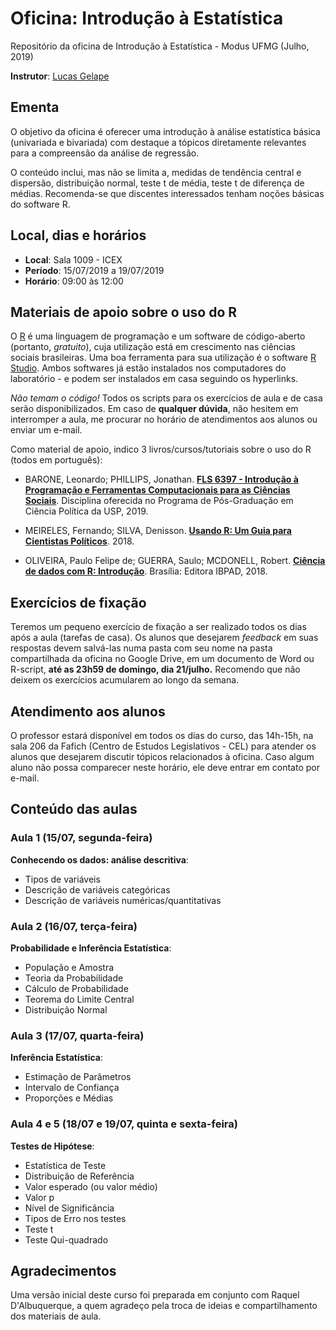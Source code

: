 # Oficina: Introdução à Estatística

Repositório da oficina de Introdução à Estatística - Modus UFMG (Julho, 2019)

**Instrutor**: [Lucas Gelape](https://lgelape.github.io/)

## Ementa

O objetivo da oficina é oferecer uma introdução à análise estatística básica (univariada e bivariada) com destaque a tópicos diretamente relevantes para a compreensão da análise de regressão. 

O conteúdo inclui, mas não se limita a, medidas de tendência central e dispersão, distribuição normal, teste t de média, teste t de diferença de médias. Recomenda-se que discentes interessados tenham noções básicas do software R. 

## Local, dias e horários

* **Local**: Sala 1009 - ICEX
* **Período**: 15/07/2019 a 19/07/2019
* **Horário**: 09:00 às 12:00

## Materiais de apoio sobre o uso do R

O [R](https://cran.r-project.org/) é uma linguagem de programação e um software de código-aberto (portanto, *gratuito*), cuja utilização está em crescimento nas ciências sociais brasileiras. Uma boa ferramenta para sua utilização é o software [R Studio](https://www.rstudio.com/products/rstudio/download/). Ambos softwares já estão instalados nos computadores do laboratório - e podem ser instalados em casa seguindo os hyperlinks.

*Não temam o código!* Todos os scripts para os exercícios de aula e de casa serão disponibilizados. Em caso de **qualquer dúvida**, não hesitem em interromper a aula, me procurar no horário de atendimentos aos alunos ou enviar um e-mail.

Como material de apoio, indico 3 livros/cursos/tutoriais sobre o uso do R (todos em português):

* BARONE, Leonardo; PHILLIPS, Jonathan. [**FLS 6397 - Introdução à Programação e Ferramentas Computacionais para as Ciências Sociais**](https://github.com/JonnyPhillips/FLS6397_2019). Disciplina oferecida no Programa de Pós-Graduação em Ciência Política da USP, 2019.

* MEIRELES, Fernando; SILVA, Denisson. [**Usando R: Um Guia para Cientistas Políticos**](http://electionsbr.com/livro/). 2018.

* OLIVEIRA, Paulo Felipe de; GUERRA, Saulo; MCDONELL, Robert. [**Ciência de dados com R: Introdução**](https://cdr.ibpad.com.br/cdr-intro.pdf). Brasília: Editora IBPAD, 2018.

## Exercícios de fixação

Teremos um pequeno exercício de fixação a ser realizado todos os dias após a aula (tarefas de casa). Os alunos que desejarem *feedback* em suas respostas devem salvá-las numa pasta com seu nome na pasta compartilhada da oficina no Google Drive, em um documento de Word ou R-script, **até as 23h59 de domingo, dia 21/julho.** Recomendo que não deixem os exercícios acumularem ao longo da semana.

## Atendimento aos alunos

O professor estará disponível em todos os dias do curso, das 14h-15h, na sala 206 da Fafich (Centro de Estudos Legislativos - CEL) para atender os alunos que desejarem discutir tópicos relacionados à oficina. Caso algum aluno não possa comparecer neste horário, ele deve entrar em contato por e-mail.

## Conteúdo das aulas

### Aula 1 (15/07, segunda-feira)

**Conhecendo os dados: análise descritiva**:

* Tipos de variáveis
* Descrição de variáveis categóricas
* Descrição de variáveis numéricas/quantitativas

### Aula 2 (16/07, terça-feira)

**Probabilidade e Inferência Estatística**:

* População e Amostra
* Teoria da Probabilidade
* Cálculo de Probabilidade
* Teorema do Limite Central
* Distribuição Normal

### Aula 3 (17/07, quarta-feira)

**Inferência Estatística**:

* Estimação de Parâmetros
* Intervalo de Confiança
* Proporções e Médias

### Aula 4 e 5 (18/07 e 19/07, quinta e sexta-feira)

**Testes de Hipótese**:

* Estatística de Teste
* Distribuição de Referência
* Valor esperado (ou valor médio)
* Valor p
* Nível de Significância
* Tipos de Erro nos testes
* Teste t
* Teste Qui-quadrado

## Agradecimentos

Uma versão inicial deste curso foi preparada em conjunto com Raquel D'Albuquerque, a quem agradeço pela troca de ideias e compartilhamento dos materiais de aula.
